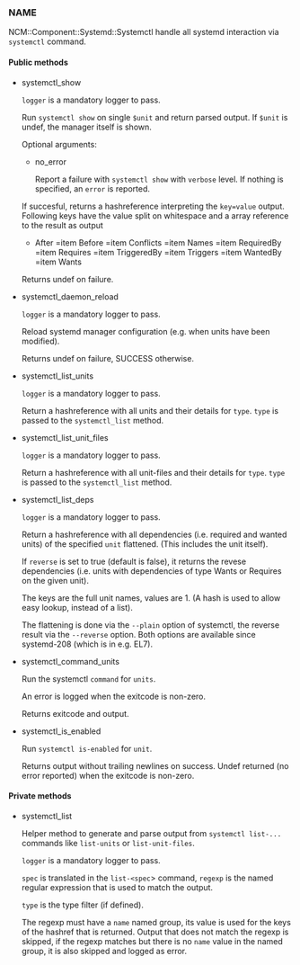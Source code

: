
### NAME

NCM::Component::Systemd::Systemctl handle all systemd
interaction via `systemctl` command.

#### Public methods

- systemctl\_show

    `logger` is a mandatory logger to pass.

    Run `systemctl show` on single `$unit` and return parsed output.
    If `$unit` is undef, the manager itself is shown.

    Optional arguments:

    - no\_error

        Report a failure with `systemctl show` with `verbose` level.
        If nothing is specified, an `error` is reported.

    If succesful, returns a hashreference interpreting the `key=value` output.
    Following keys have the value split on whitespace and a array reference
    to the result as output

    - After
    =item Before
    =item Conflicts
    =item Names
    =item RequiredBy
    =item Requires
    =item TriggeredBy
    =item Triggers
    =item WantedBy
    =item Wants

    Returns undef on failure.

- systemctl\_daemon\_reload

    `logger` is a mandatory logger to pass.

    Reload systemd manager configuration (e.g. when units have been modified).

    Returns undef on failure, SUCCESS otherwise.

- systemctl\_list\_units

    `logger` is a mandatory logger to pass.

    Return a hashreference with all units and their details for `type`.
    `type` is passed to the `systemctl_list` method.

- systemctl\_list\_unit\_files

    `logger` is a mandatory logger to pass.

    Return a hashreference with all unit-files and their details for `type`.
    `type` is passed to the `systemctl_list` method.

- systemctl\_list\_deps

    `logger` is a mandatory logger to pass.

    Return a hashreference with all dependencies
    (i.e. required and wanted units) of the specified `unit`
    flattened. (This includes the unit itself).

    If `reverse` is set to true (default is false), it returns
     the revese dependencies (i.e. units with dependencies of
     type Wants or Requires on the given unit).

    The keys are the full unit names, values are 1. (A hash is used
    to allow easy lookup, instead of a list).

    The flattening is done via the `--plain` option of systemctl,
    the reverse result via the `--reverse` option. Both options
    are available since systemd-208 (which is in e.g. EL7).

- systemctl\_command\_units

    Run the systemctl `command` for `units`.

    An error is logged when the exitcode is non-zero.

    Returns exitcode and output.

- systemctl\_is\_enabled

    Run `systemctl is-enabled` for `unit`.

    Returns output without trailing newlines on success.
    Undef returned (no error reported) when the exitcode is non-zero.

#### Private methods

- systemctl\_list

    Helper method to generate and parse output from `systemctl list-...` commands like
    `list-units` or `list-unit-files`.

    `logger` is a mandatory logger to pass.

    `spec` is translated in the `list-<spec`> command, `regexp` is the named
    regular expression that is used to match the output.

    `type` is the type filter (if defined).

    The regexp must have a `name` named group, its value is used for the keys of the
    hashref that is returned.
    Output that does not match the regexp is skipped, if the regexp matches but
    there is no `name` value in the named group, it is also skipped and
    logged as error.
